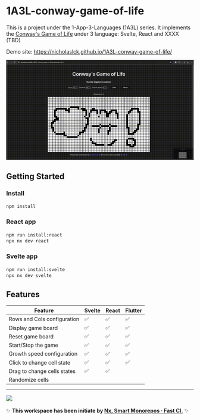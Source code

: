 # 1A3L-conway-game-of-life

This is a project under the 1-App-3-Languages (1A3L) series.
It implements the [Conway's Game of Life](https://en.wikipedia.org/wiki/Conway%27s_Game_of_Life) under 3 language: Svelte, React and XXXX (TBD)

Demo site: https://nicholaslck.github.io/1A3L-conway-game-of-life/

![demo gif](./docs/demo.gif)

## Getting Started

### Install

```bash
npm install
```

### React app

```bash
npm run install:react
npx nx dev react
```

### Svelte app

```bash
npm run install:svelte
npx nx dev svelte
```

## Features

| Feature                     | Svelte | React | Flutter |
| --------------------------- | ------ | ----- | ---- |
| Rows and Cols configuration | ✅      | ✅     | ✅     |
| Display game board          | ✅      | ✅     | ✅     |
| Reset game board            | ✅      | ✅     | ✅     |
| Start/Stop the game         | ✅      | ✅     | ✅     |
| Growth speed configuration  | ✅      | ✅     | ✅     |
| Click to change cell state  | ✅      | ✅     | ✅     |
| Drag to change cells states | ✅      | ✅     |      |
| Randomize cells             |        |       |      |

---

<a alt="Nx logo" href="https://nx.dev" target="_blank" rel="noreferrer"><img src="https://raw.githubusercontent.com/nrwl/nx/master/images/nx-logo.png" width="45"></a>

✨ **This workspace has been initiate by [Nx, Smart Monorepos · Fast CI.](https://nx.dev)** ✨
